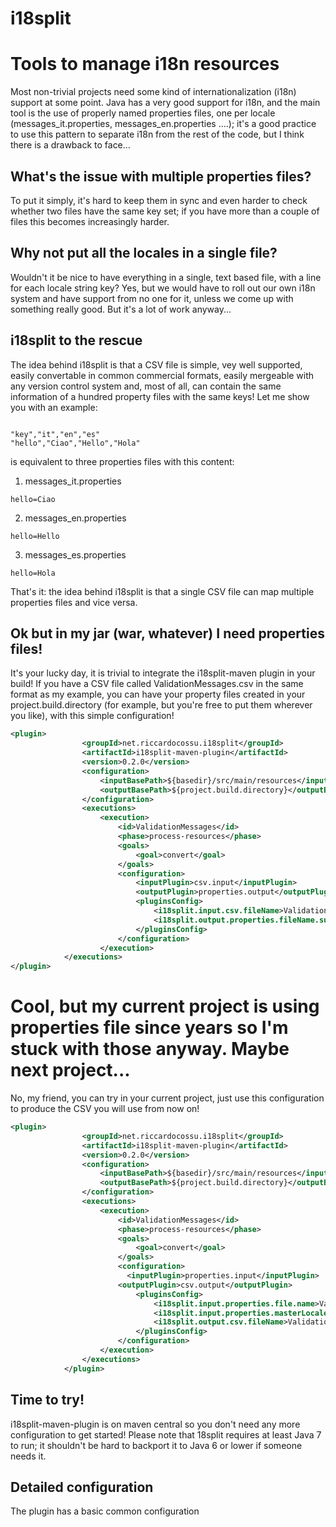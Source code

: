 i18split
========

# Tools to manage i18n resources

Most non-trivial projects need some kind of internationalization (i18n) support at some point.
Java has a very good support for i18n, and the main tool is the use of properly named properties files, one per locale (messages_it.properties, messages_en.properties ....); it's a good practice to use this pattern to separate i18n from the rest of the code, but I think there is a drawback to face...

## What's the issue with multiple properties files?

To put it simply, it's hard to keep them in sync and even harder to check whether two files have the same key set; if you have more than a couple of files this becomes increasingly harder.

## Why not put all the locales in a single file?

Wouldn't it be nice to have everything in a single, text based file, with a line for each locale string key?
Yes, but we would have to roll out our own i18n system and have support from no one for it, unless we come up with something really good. But it's a lot of work anyway...

## i18split to the rescue

The idea behind i18split is that a CSV file is simple, vey well supported, easily convertable in common commercial formats, easily mergeable with any version control system and, most of all, can contain the same information of a hundred property files with the same keys!
Let me show you with an example:

<pre><code>
"key","it","en","es"
"hello","Ciao","Hello","Hola"
</code></pre>


is equivalent to three properties files with this content:

1. messages_it.properties 
<pre><code>hello=Ciao</code></pre>
2. messages_en.properties 
<pre><code>hello=Hello</code></pre>
3. messages_es.properties 
<pre><code>hello=Hola</code></pre>

That's it: the idea behind i18split is that a single CSV file can map multiple properties files and vice versa.

## Ok but in my jar (war, whatever) I need properties files!

It's your lucky day, it is trivial to integrate the i18split-maven plugin in your build!
If you have a CSV file called ValidationMessages.csv in the same format as my example, you can have your property files created in your project.build.directory (for example, but you're free to put them wherever you like), with this simple configuration!

```xml
<plugin>
				<groupId>net.riccardocossu.i18split</groupId>
				<artifactId>i18split-maven-plugin</artifactId>
				<version>0.2.0</version>
				<configuration>
					<inputBasePath>${basedir}/src/main/resources</inputBasePath>
					<outputBasePath>${project.build.directory}</outputBasePath>
				</configuration>
				<executions>
					<execution>
						<id>ValidationMessages</id>
						<phase>process-resources</phase>
						<goals>
							<goal>convert</goal>
						</goals>
						<configuration>
							<inputPlugin>csv.input</inputPlugin>
							<outputPlugin>properties.output</outputPlugin>
							<pluginsConfig>
								<i18split.input.csv.fileName>ValidationMessages.csv</i18split.input.csv.fileName>
								<i18split.output.properties.fileName.suffix>ValidationMessages</i18split.output.properties.fileName.suffix>
							</pluginsConfig>
						</configuration>
					</execution>
			</executions>
</plugin>
```

# Cool, but my current project is using properties file since years so I'm stuck with those anyway. Maybe next project...

No, my friend, you can try in your current project, just use this configuration to produce the CSV you will use from now on!

```xml
<plugin>
				<groupId>net.riccardocossu.i18split</groupId>
				<artifactId>i18split-maven-plugin</artifactId>
				<version>0.2.0</version>
				<configuration>
					<inputBasePath>${basedir}/src/main/resources</inputBasePath>
					<outputBasePath>${project.build.directory}</outputBasePath>
				</configuration>
				<executions>
					<execution>
						<id>ValidationMessages</id>
						<phase>process-resources</phase>
						<goals>
							<goal>convert</goal>
						</goals>
						<configuration>
						  <inputPlugin>properties.input</inputPlugin>
					    <outputPlugin>csv.output</outputPlugin>
							<pluginsConfig>
								<i18split.input.properties.file.name>ValidationMessages</i18split.input.properties.file.name>
								<i18split.input.properties.masterLocale>de</i18split.input.properties.masterLocale>
								<i18split.output.csv.fileName>ValidationMessages.csv</i18split.output.csv.fileName>
							</pluginsConfig>
						</configuration>
					</execution>
				</executions>
			</plugin>
```


## Time to try!

i18split-maven-plugin is on maven central so you don't need any more configuration to get started!
Please note that 18split requires at least Java 7 to run; it shouldn't be hard to backport it to Java 6 or lower if someone needs it.

## Detailed configuration

The plugin has a basic common configuration

